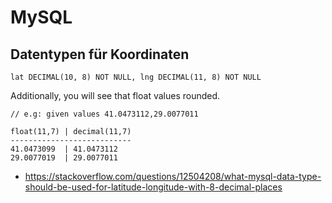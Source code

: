 # MySQL

## Datentypen für Koordinaten

```mysql
lat DECIMAL(10, 8) NOT NULL, lng DECIMAL(11, 8) NOT NULL
```

Additionally, you will see that float values rounded.

```
// e.g: given values 41.0473112,29.0077011

float(11,7) | decimal(11,7)
---------------------------
41.0473099  | 41.0473112
29.0077019  | 29.0077011
```

* https://stackoverflow.com/questions/12504208/what-mysql-data-type-should-be-used-for-latitude-longitude-with-8-decimal-places
